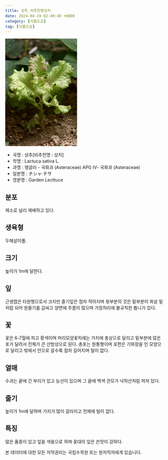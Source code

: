 ```yaml
---
title: 상추_비추천명상치
date: 2024-04-19 02:49:40 +0800
category: [식물도감]
tag: [식물도감]
---
```




![상추[비추천명 : 상치]](/assets/img/fileUpload/plants/basic/Compositae/Lactuca/10370/10370_1_th2.jpg)
- 국명 : 상추[비추천명 : 상치]
- 학명 : Lactuca sativa L.
- 과명 : 앵글러 - 국화과 (Asteraceae) APG Ⅳ- 국화과 (Asteraceae)
- 일본명 : チシャ·チサ
- 영문명 : Garden Lecttuce


## 분포
채소로 널리 재배하고 있다.
## 생육형
두해살이풀.
## 크기
높이가 1m에 달한다.
## 잎
근생엽은 타원형으로서 크지만 줄기잎은 점차 작아지며 윗부분의 것은 밑부분이 화살 밑처럼 되어 원줄기를 감싸고 양면에 주름이 많으며 가장자리에 불규칙한 톱니가 있다.
## 꽃
꽃은 6-7월에 피고 황색이며 머리모양꽃차례는 가지에 총상으로 달리고 밑부분에 많은 포가 달려서 전체가 큰 산방상으로 된다. 총포는 원통형이며 포편은 기와장을 인 모양으로 달리고 밖에서 안으로 갈수록 점차 길어지며 털이 없다.
## 열매
수과는 끝에 긴 부리가 있고 능선이 있으며 그 끝에 백색 관모가 낙하산처럼 퍼져 있다.
## 줄기
높이가 1m에 달하며 가지가 많이 갈라지고 전체에 털이 없다.
## 특징
많은 품종이 있고 잎을 색용으로 하며 꽃대의 잎은 쓴맛이 강하다.






본 데이터에 대한 모든 저작권리는 국립수목원 또는 원저작자에게 있습니다.
